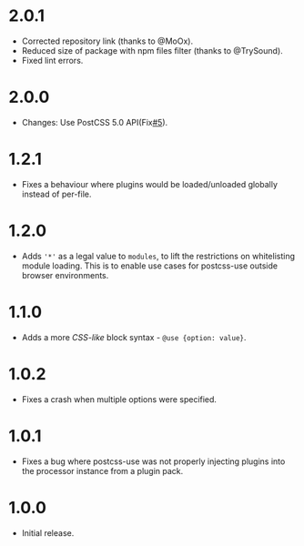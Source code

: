# 2.0.1

* Corrected repository link (thanks to @MoOx).
* Reduced size of package with npm files filter (thanks to @TrySound).
* Fixed lint errors.

# 2.0.0

* Changes: Use PostCSS 5.0 API(Fix[#5](https://github.com/postcss/postcss-use/issues/5)).

# 1.2.1

* Fixes a behaviour where plugins would be loaded/unloaded globally instead of
  per-file.

# 1.2.0

* Adds `'*'` as a legal value to `modules`, to lift the restrictions on
  whitelisting module loading. This is to enable use cases for postcss-use
  outside browser environments.

# 1.1.0

* Adds a more *CSS-like* block syntax - `@use {option: value}`.

# 1.0.2

* Fixes a crash when multiple options were specified.

# 1.0.1

* Fixes a bug where postcss-use was not properly injecting plugins into the
  processor instance from a plugin pack.

# 1.0.0

* Initial release.
